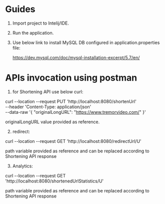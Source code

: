 # Guides

1. Import project to Intelij/IDE.

2. Run the application.

3. Use below link to install MySQL DB configured in application.properties file:

    https://dev.mysql.com/doc/mysql-installation-excerpt/5.7/en/
    
 # APIs invocation using postman
 
 1. for Shortening API use below curl:
 
 curl --location --request PUT 'http://localhost:8080/shortenUrl' \
 --header 'Content-Type: application/json' \
 --data-raw '{
    "originalLongURL": "https://www.tremorvideo.com/"
 }'
 
 originalLongURL value provided as reference.
 
 2. redirect:
 
 curl --location --request GET 'http://localhost:8080/redirectUrl/U'
 
 path variable provided as reference and can be replaced according to Shortening API response
 
 3. Analytics:
 
 curl --location --request GET 'http://localhost:8080/shortenedUrlStatistics/U' 
 
 path variable provided as reference and can be replaced according to Shortening API response
 
 
